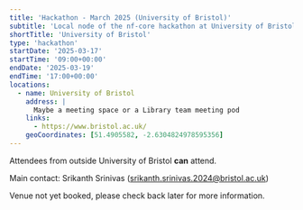 ```yaml
---
title: 'Hackathon - March 2025 (University of Bristol)'
subtitle: 'Local node of the nf-core hackathon at University of Bristol'
shortTitle: 'University of Bristol'
type: 'hackathon'
startDate: '2025-03-17'
startTime: '09:00+00:00'
endDate: '2025-03-19'
endTime: '17:00+00:00'
locations:
  - name: University of Bristol
    address: |
      Maybe a meeting space or a Library team meeting pod
    links:
      - https://www.bristol.ac.uk/
    geoCoordinates: [51.4905582, -2.6304824978595356]
---
```


Attendees from outside University of Bristol **can** attend.

Main contact: Srikanth Srinivas ([srikanth.srinivas.2024@bristol.ac.uk](mailto:srikanth.srinivas.2024@bristol.ac.uk))

Venue not yet booked, please check back later for more information.
